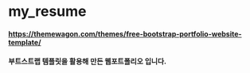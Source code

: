 # my_resume
#### https://themewagon.com/themes/free-bootstrap-portfolio-website-template/ 
#### 부트스트랩 템플릿을 활용해 만든 웹포트폴리오 입니다.
